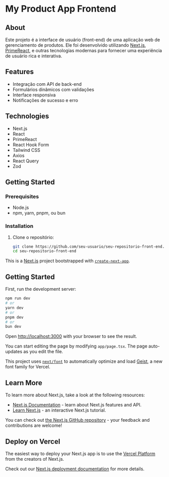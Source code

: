 # My Product App Frontend

## About

Este projeto é a interface de usuário (front-end) de uma aplicação web de gerenciamento de produtos. Ele foi desenvolvido utilizando [Next.js](https://nextjs.org), [PrimeReact](https://www.primefaces.org/primereact/), e outras tecnologias modernas para fornecer uma experiência de usuário rica e interativa.

## Features

- Integração com API de back-end
- Formulários dinâmicos com validações
- Interface responsiva
- Notificações de sucesso e erro

## Technologies

- Next.js
- React
- PrimeReact
- React Hook Form
- Tailwind CSS
- Axios
- React Query
- Zod

## Getting Started

### Prerequisites

- Node.js
- npm, yarn, pnpm, ou bun

### Installation

1. Clone o repositório:
   ```sh
   git clone https://github.com/seu-usuario/seu-repositorio-front-end.git
   cd seu-repositorio-front-end


This is a [Next.js](https://nextjs.org) project bootstrapped with [`create-next-app`](https://nextjs.org/docs/app/api-reference/cli/create-next-app).

## Getting Started

First, run the development server:

```bash
npm run dev
# or
yarn dev
# or
pnpm dev
# or
bun dev
```

Open [http://localhost:3000](http://localhost:3000) with your browser to see the result.

You can start editing the page by modifying `app/page.tsx`. The page auto-updates as you edit the file.

This project uses [`next/font`](https://nextjs.org/docs/app/building-your-application/optimizing/fonts) to automatically optimize and load [Geist](https://vercel.com/font), a new font family for Vercel.

## Learn More

To learn more about Next.js, take a look at the following resources:

- [Next.js Documentation](https://nextjs.org/docs) - learn about Next.js features and API.
- [Learn Next.js](https://nextjs.org/learn) - an interactive Next.js tutorial.

You can check out [the Next.js GitHub repository](https://github.com/vercel/next.js) - your feedback and contributions are welcome!

## Deploy on Vercel

The easiest way to deploy your Next.js app is to use the [Vercel Platform](https://vercel.com/new?utm_medium=default-template&filter=next.js&utm_source=create-next-app&utm_campaign=create-next-app-readme) from the creators of Next.js.

Check out our [Next.js deployment documentation](https://nextjs.org/docs/app/building-your-application/deploying) for more details.
